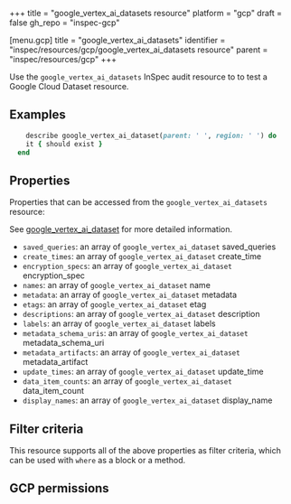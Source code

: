 +++
title = "google_vertex_ai_datasets resource"
platform = "gcp"
draft = false
gh_repo = "inspec-gcp"

[menu.gcp]
title = "google_vertex_ai_datasets"
identifier = "inspec/resources/gcp/google_vertex_ai_datasets resource"
parent = "inspec/resources/gcp"
+++

Use the `google_vertex_ai_datasets` InSpec audit resource to to test a Google Cloud Dataset resource.

## Examples

```ruby
    describe google_vertex_ai_dataset(parent: ' ', region: ' ') do
    it { should exist }
  end
```

## Properties

Properties that can be accessed from the `google_vertex_ai_datasets` resource:

See [google_vertex_ai_dataset](google_vertex_ai_dataset) for more detailed information.

  * `saved_queries`: an array of `google_vertex_ai_dataset` saved_queries
  * `create_times`: an array of `google_vertex_ai_dataset` create_time
  * `encryption_specs`: an array of `google_vertex_ai_dataset` encryption_spec
  * `names`: an array of `google_vertex_ai_dataset` name
  * `metadata`: an array of `google_vertex_ai_dataset` metadata
  * `etags`: an array of `google_vertex_ai_dataset` etag
  * `descriptions`: an array of `google_vertex_ai_dataset` description
  * `labels`: an array of `google_vertex_ai_dataset` labels
  * `metadata_schema_uris`: an array of `google_vertex_ai_dataset` metadata_schema_uri
  * `metadata_artifacts`: an array of `google_vertex_ai_dataset` metadata_artifact
  * `update_times`: an array of `google_vertex_ai_dataset` update_time
  * `data_item_counts`: an array of `google_vertex_ai_dataset` data_item_count
  * `display_names`: an array of `google_vertex_ai_dataset` display_name

## Filter criteria

This resource supports all of the above properties as filter criteria, which can be used
with `where` as a block or a method.

## GCP permissions
